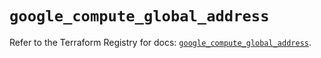 # `google_compute_global_address`

Refer to the Terraform Registry for docs: [`google_compute_global_address`](https://registry.terraform.io/providers/hashicorp/google/6.18.1/docs/resources/compute_global_address).
